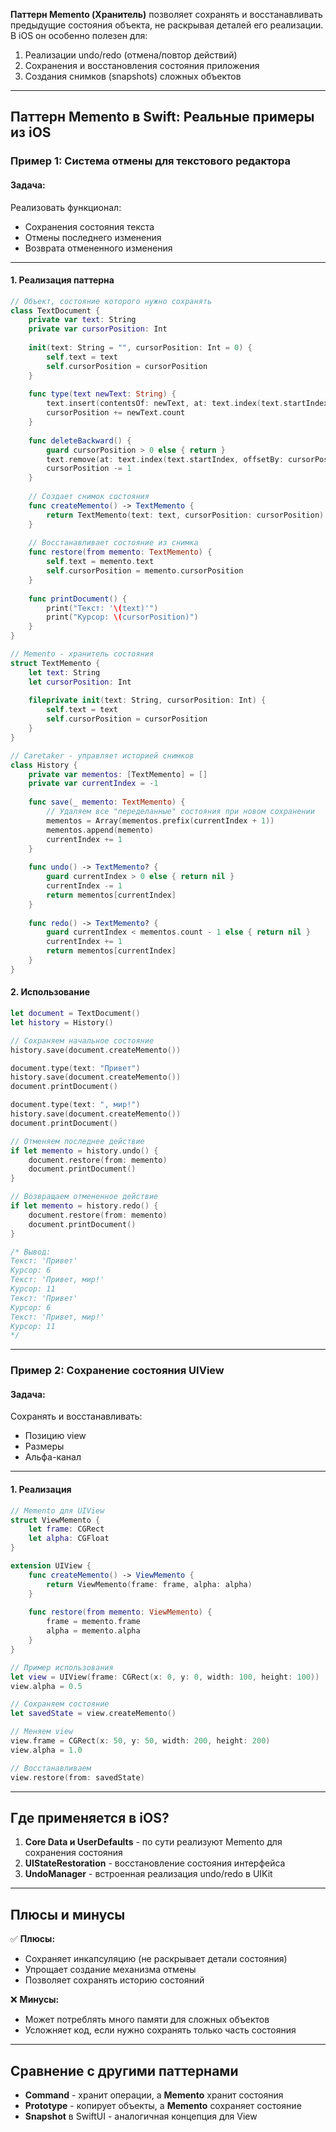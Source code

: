 **Паттерн Memento (Хранитель)** позволяет сохранять и восстанавливать предыдущие состояния объекта, не раскрывая деталей его реализации. В iOS он особенно полезен для:

1. Реализации undo/redo (отмена/повтор действий)
2. Сохранения и восстановления состояния приложения
3. Создания снимков (snapshots) сложных объектов

---

## **Паттерн Memento в Swift: Реальные примеры из iOS**

### **Пример 1: Система отмены для текстового редактора**

#### **Задача:**
Реализовать функционал:
- Сохранения состояния текста
- Отмены последнего изменения
- Возврата отмененного изменения

---

#### **1. Реализация паттерна**

```swift
// Объект, состояние которого нужно сохранять
class TextDocument {
    private var text: String
    private var cursorPosition: Int
    
    init(text: String = "", cursorPosition: Int = 0) {
        self.text = text
        self.cursorPosition = cursorPosition
    }
    
    func type(text newText: String) {
        text.insert(contentsOf: newText, at: text.index(text.startIndex, offsetBy: cursorPosition))
        cursorPosition += newText.count
    }
    
    func deleteBackward() {
        guard cursorPosition > 0 else { return }
        text.remove(at: text.index(text.startIndex, offsetBy: cursorPosition - 1))
        cursorPosition -= 1
    }
    
    // Создает снимок состояния
    func createMemento() -> TextMemento {
        return TextMemento(text: text, cursorPosition: cursorPosition)
    }
    
    // Восстанавливает состояние из снимка
    func restore(from memento: TextMemento) {
        self.text = memento.text
        self.cursorPosition = memento.cursorPosition
    }
    
    func printDocument() {
        print("Текст: '\(text)'")
        print("Курсор: \(cursorPosition)")
    }
}

// Memento - хранитель состояния
struct TextMemento {
    let text: String
    let cursorPosition: Int
    
    fileprivate init(text: String, cursorPosition: Int) {
        self.text = text
        self.cursorPosition = cursorPosition
    }
}

// Caretaker - управляет историей снимков
class History {
    private var mementos: [TextMemento] = []
    private var currentIndex = -1
    
    func save(_ memento: TextMemento) {
        // Удаляем все "переделанные" состояния при новом сохранении
        mementos = Array(mementos.prefix(currentIndex + 1))
        mementos.append(memento)
        currentIndex += 1
    }
    
    func undo() -> TextMemento? {
        guard currentIndex > 0 else { return nil }
        currentIndex -= 1
        return mementos[currentIndex]
    }
    
    func redo() -> TextMemento? {
        guard currentIndex < mementos.count - 1 else { return nil }
        currentIndex += 1
        return mementos[currentIndex]
    }
}
```

#### **2. Использование**

```swift
let document = TextDocument()
let history = History()

// Сохраняем начальное состояние
history.save(document.createMemento())

document.type(text: "Привет")
history.save(document.createMemento())
document.printDocument()

document.type(text: ", мир!")
history.save(document.createMemento())
document.printDocument()

// Отменяем последнее действие
if let memento = history.undo() {
    document.restore(from: memento)
    document.printDocument()
}

// Возвращаем отмененное действие
if let memento = history.redo() {
    document.restore(from: memento)
    document.printDocument()
}

/* Вывод:
Текст: 'Привет'
Курсор: 6
Текст: 'Привет, мир!'
Курсор: 11
Текст: 'Привет'
Курсор: 6
Текст: 'Привет, мир!'
Курсор: 11
*/
```

---

### **Пример 2: Сохранение состояния UIView**

#### **Задача:**
Сохранять и восстанавливать:
- Позицию view
- Размеры
- Альфа-канал

---

#### **1. Реализация**

```swift
// Memento для UIView
struct ViewMemento {
    let frame: CGRect
    let alpha: CGFloat
}

extension UIView {
    func createMemento() -> ViewMemento {
        return ViewMemento(frame: frame, alpha: alpha)
    }
    
    func restore(from memento: ViewMemento) {
        frame = memento.frame
        alpha = memento.alpha
    }
}

// Пример использования
let view = UIView(frame: CGRect(x: 0, y: 0, width: 100, height: 100))
view.alpha = 0.5

// Сохраняем состояние
let savedState = view.createMemento()

// Меняем view
view.frame = CGRect(x: 50, y: 50, width: 200, height: 200)
view.alpha = 1.0

// Восстанавливаем
view.restore(from: savedState)
```

---

## **Где применяется в iOS?**

1. **Core Data и UserDefaults** - по сути реализуют Memento для сохранения состояния
2. **UIStateRestoration** - восстановление состояния интерфейса
3. **UndoManager** - встроенная реализация undo/redo в UIKit

---

## **Плюсы и минусы**

✅ **Плюсы:**
- Сохраняет инкапсуляцию (не раскрывает детали состояния)
- Упрощает создание механизма отмены
- Позволяет сохранять историю состояний

❌ **Минусы:**
- Может потреблять много памяти для сложных объектов
- Усложняет код, если нужно сохранять только часть состояния

---

## **Сравнение с другими паттернами**

- **Command** - хранит операции, а **Memento** хранит состояния
- **Prototype** - копирует объекты, а **Memento** сохраняет состояние
- **Snapshot** в SwiftUI - аналогичная концепция для View

